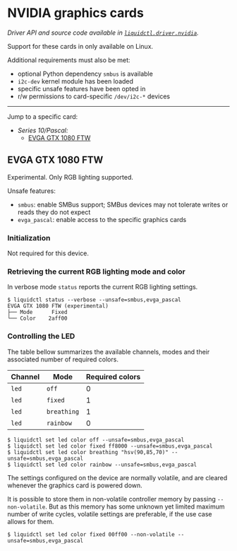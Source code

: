 # NVIDIA graphics cards
_Driver API and source code available in [`liquidctl.driver.nvidia`](../liquidctl/driver/nvidia.py)._

Support for these cards in only available on Linux.

Additional requirements must also be met:

- optional Python dependency `smbus` is available
- `i2c-dev` kernel module has been loaded
- specific unsafe features have been opted in
- r/w permissions to card-specific `/dev/i2c-*` devices

---

Jump to a specific card:

* _Series 10/Pascal:_
    - [EVGA GTX 1080 FTW](#evga-gtx-1080-ftw)
<!-- - [EVGA GTX 1070 FTW](#evga-gtx-1070-1080-ftw) -->
<!-- - [EVGA GTX 1080 FTW](#evga-gtx-1070-1080-ftw) -->


## EVGA GTX 1080 FTW
<!-- EVGA GTX 1070/1080 FTW -->

Experimental.  Only RGB lighting supported.

Unsafe features:

- `smbus`: enable SMBus support; SMBus devices may not tolerate writes or reads
  they do not expect
- `evga_pascal`: enable access to the specific graphics cards

### Initialization

Not required for this device.

### Retrieving the current RGB lighting mode and color

In verbose mode `status` reports the current RGB lighting settings.

```
$ liquidctl status --verbose --unsafe=smbus,evga_pascal
EVGA GTX 1080 FTW (experimental)
├── Mode      Fixed  
└── Color    2aff00  
```

### Controlling the LED

The table bellow summarizes the available channels, modes and their
associated number of required colors.

| Channel    | Mode        | Required colors |
| ---------- | ----------- | --------------- |
| `led`      | `off`       |               0 |
| `led`      | `fixed`     |               1 |
| `led`      | `breathing` |               1 |
| `led`      | `rainbow`   |               0 |

```
$ liquidctl set led color off --unsafe=smbus,evga_pascal
$ liquidctl set led color fixed ff8000 --unsafe=smbus,evga_pascal
$ liquidctl set led color breathing "hsv(90,85,70)" --unsafe=smbus,evga_pascal
$ liquidctl set led color rainbow --unsafe=smbus,evga_pascal
```

The settings configured on the device are normally volatile, and are
cleared whenever the graphics card is powered down.

It is possible to store them in non-volatile controller memory by
passing `--non-volatile`.  But as this memory has some unknown yet
limited maximum number of write cycles, volatile settings are
preferable, if the use case allows for them.

```
$ liquidctl set led color fixed 00ff00 --non-volatile --unsafe=smbus,evga_pascal
```
